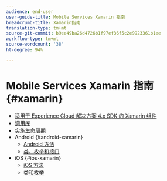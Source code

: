 ```yaml
---
audience: end-user
user-guide-title: Mobile Services Xamarin 指南
breadcrumb-title: Xamarin指南
translation-type: tm+mt
source-git-commit: b9ee49ba26d4726b1f97ef36f5c2e9923361b1ee
workflow-type: tm+mt
source-wordcount: '38'
ht-degree: 94%

---
```



# Mobile Services Xamarin 指南 {#xamarin}

+ [适用于 Experience Cloud 解决方案 4.x SDK 的 Xamarin 组件](get-started.md)
+ [调用库](library-calls.md)
+ [实施生命周期](lifecycle.md)
+ Android {#android-xamarin}
   + [Android 方法](c-android/methods-android.md)
   + [类、枚举和接口](c-android/c-classes-enums-interfaces.md)
+ iOS {#ios-xamarin}
   + [iOS 方法](c-ios/methods-ios.md)
   + [类和枚举](c-ios/c-classes-enums-constants.md)
